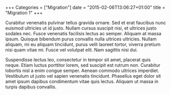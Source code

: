 +++
Categories = ["Migration"]
date = "2015-02-06T13:06:27+01:00"
title = "Migration 1"
+++

Curabitur venenatis pulvinar tellus gravida ornare. Sed et erat faucibus nunc
euismod ultricies ut id justo. Nullam cursus suscipit nisi, et ultrices justo
sodales nec. Fusce venenatis facilisis lectus ac semper. Aliquam at massa
ipsum. Quisque bibendum purus convallis nulla ultrices ultricies. Nullam
aliquam, mi eu aliquam tincidunt, purus velit laoreet tortor, viverra pretium
nisi quam vitae mi. Fusce vel volutpat elit. Nam sagittis nisi dui.

Suspendisse lectus leo, consectetur in tempor sit amet, placerat quis neque.
Etiam luctus porttitor lorem, sed suscipit est rutrum non. Curabitur lobortis
nisl a enim congue semper. Aenean commodo ultrices imperdiet. Vestibulum ut
justo vel sapien venenatis tincidunt. Phasellus eget dolor sit amet ipsum
dapibus condimentum vitae quis lectus. Aliquam ut massa in turpis dapibus
convallis.
